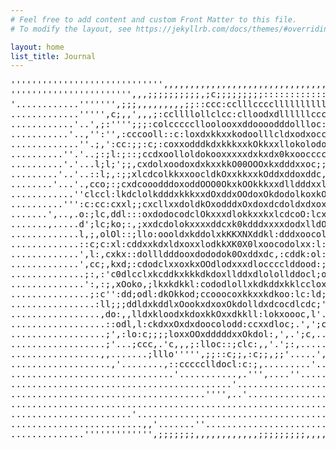 ```yaml
---
# Feel free to add content and custom Front Matter to this file.
# To modify the layout, see https://jekyllrb.com/docs/themes/#overriding-theme-defaults

layout: home
list_title: Journal
---
```


<pre id="cover">
''''''''''''''''''''''''''''',,,,,,,,,,,,,,,,,,,,,,,,,,,,,,,'',''''''''''''''''
''''''''''''''''''''''',,,;;;;;;;;;;,;c;;;;;;;;;::::::::::::;;;;,,,,,,,;,''''''
'............''''''',;;;,,,,,,,,,;;::ccc:cclllccccllllllllllccc:::;;,,,,,,,,;''
.............''''',c;,,',,,;:ccllllollclcc:clloodxdllllllccc::;;;;;,,,,,,,',,''
............'..',;:'''';;;:colccccclloolooxxddoooodddollloc::;;;,,,,,,,''',''''
...........'..,'':'',:cccooll::c:loxdxkkxxkodoolllcldxodxocc:;;;,,,,'''','''...
.............''.;,':cc:;;:c;:coxxodddkdxkkkxxkOkkxxllokolodocc;;;,,''',,'......
..........''.'..;:;l:;::;ccdxoolloldokooxxxxxdxkxdx0kxooccccdlc;,,,,,,'........
..........'.'...l;l;';;,cxdolxoodoxdxkxxkkO00OOOxkxdddxxoc;;;ooo;;,''..........
.........'..'..::l;,:;;xlcdcolkkxxoocldkOxxkkxxkOddxddoxddc,,;ld;,'............
........'...'.,cco;:;cxdcooodddoxoddOOO0OkxkOOkkkxxdlldddxxl::ol:,,'...........
............''clccl:lkdclolkdddxkkkxxdOxddxOOdoxOkdodolkoxkOl:o::;,''..........
..........''':c:cc:cxxl;;cxcllxxdoldkOxodddxOxdoxdcdoldxdxoxdd:ccl:'.'.........
.......',..,.o:;lc,ddl:::oxdodocodclOkxxxdlokkxxkxlcdcoO:lcxOo;;';;;,'.........
.......,.....d';lc;ko;:,;xxdcdolokxxxxddcxk0kdddxxxxdodxlldOdo;;,,:.'.''.......
.............l,;,olOl::;llo:oooldxkddolxkKKXNXddkl:dddxoocolcx,c..:....'.......
.............::c;c:xl:cddxxkdxldxoxxlodkkXK0X0lxoocodolxx:l:co:c;':.''.'.......
.............',l:,cxkx::dollldddooxdododok0Oxddxdc,:cddk:ol:ll;'l.;....'.......
.............',cc;,kxd;:cdodclxxoxkxOOdlodxxxdlocccclddood:;oc''c;'..'.........
..............;:,:'c0dlcclxkcddkxkkkdkdoxllddxdlolollddocl;ox;..:c.''..........
..............':,:;,xOoko,;lkxkdkkl:cododlollxkdkddxkklcclox;';,o,.............
...............;:c'':dd;odl:dkOkkod;ccooocoxkkxxkdkoo:lc:ld;'';d;...'..........
................:ll;;;ddldxkddlxOookxdxoxOkdolldxdcocdlcdc;'';l.'...'..........
.................,do:,,lldxkloodxkdoxkkOxxdkkll:lokxoooc,l'.:,....'............
..................::odl,l:ckdxxOxdxdoocolodd:ccxxdloc;.',';c.....,.............
..................;',:lo:c;;;;loxxOOxdddddxxOkdol:,',.';c,....',...............
..................;'...;ccc,.'c,,,;:lloc::;clc:,,'.';:,......'.................
.................,,.......;lllo''''',;;::c;;,:c;;,;;'.....',....... ...........
...................,'........,::ccccclldocl:c:;,.........'.....................
...............................'...........,.''',....''........................
..........................................'....................................
.....................................'''',..'..................................
...............................................................................
.......................'.......................................................
.........................,,'.......''..........................................
..............''''''''''''',;;;;;;;,,,,,,,,,,,,;;;;;;;;;,,,,,,,,'''''''''''....
</pre>
